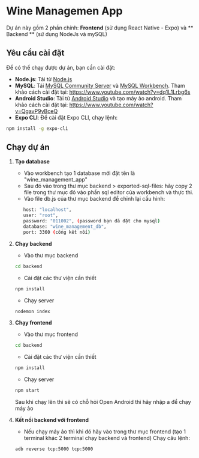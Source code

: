 # Wine Managemen App
Dự án này gồm 2 phần chính: **Frontend** (sử dụng React Native - Expo) và ** Backend ** (sử dụng NodeJs và mySQL)

## Yêu cầu cài đặt
Để có thể chạy được dự án, bạn cần cài đặt:
- **Node.js**: Tải từ [Node.js](https://nodejs.org/)
- **MySQL**: Tải [MySQL Community Server](https://dev.mysql.com/downloads/mysql/) và [MySQL Workbench](https://dev.mysql.com/downloads/workbench/). Tham khảo cách cài đặt tại: https://www.youtube.com/watch?v=dq1L1Lrbg6s
- **Android Studio**: Tải từ [Android Studio](https://developer.android.com/studio) và tạo máy ảo android. Tham khảo cách cài đặt tại: https://www.youtube.com/watch?v=QgavP9yBceQ
-  **Expo CLI**: Để cài đặt Expo CLI, chạy lệnh:
  ```bash
  npm install -g expo-cli
```
  
## Chạy dự án

1. **Tạo database**
   - Vào workbench tạo 1 database mới đặt tên là "wine_management_app"
   - Sau đó vào trong thư mục backend > exported-sql-files: hãy copy 2 file trong thư mục đó vào phần sql editor của workbench và thực thi.
   - Vào file db.js của thư mục backend để chỉnh lại cấu hình:
   ```bash
      host: "localhost",
      user: "root",
      password: "011002", (password bạn đã đặt cho mysql)
      database: "wine_management_db",
      port: 3360 (cổng kết nối)
   ```
3. **Chạy backend**
   
   - Vào thư mục backend
   ```bash
   cd backend
   ```
   - Cài đặt các thư viện cần thiết
   ```bash
   npm install
   ```
   - Chạy server
   ```bash
   nodemon index
   ```
   
4. **Chạy frontend**
   - Vào thư mục frontend
   ```bash
   cd backend
   ```
   - Cài đặt các thư viện cần thiết
   ```bash
   npm install
   ```
   - Chạy server
   ```bash
   npm start
   ```
   Sau khi chạy lên thì sẽ có chỗ hỏi Open Android thì hãy nhập a để chạy máy ảo
5. **Kết nối backend với frontend**
   - Nếu chạy máy ảo thì khi đó hãy vào trong thư mục frontend (tạo 1 terminal khác 2 terminal chạy backend và frontend)
   Chạy câu lệnh:
   ```bash
   adb reverse tcp:5000 tcp:5000
   ```
